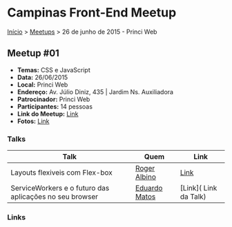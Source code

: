 Campinas Front-End Meetup
======

[Início](https://github.com/FRONTEND-CPS) > [Meetups](README.md) > 26 de junho de 2015 - Princi Web

## Meetup #01

* **Temas:**  CSS e JavaScript
* **Data:** 26/06/2015
* **Local:** Princi Web
* **Endereço:** Av. Júlio Diniz, 435 | Jardim Ns. Auxiliadora
* **Patrocinador:** Princi Web
* **Participantes:** 14 pessoas
* **Link do Meetup:** [Link](http://www.meetup.com/pt/Campinas-Front-End-Meetup/events/222687714/)
* **Fotos:** [Link](http://www.meetup.com/pt/Campinas-Front-End-Meetup/photos/)

### Talks

| Talk            | Quem           | Link                                                              |
| --------------- | -------------  | ----------------------------------------------------------------- |
| Layouts flexiveis com Flex-box | [Roger Albino](https://www.facebook.com/roger.albino.1) | [Link](http://slides.com/rogeralbino/deck-2/fullscreen)     |
| ServiceWorkers e o futuro das aplicações no seu browser | [Eduardo Matos](https://twitter.com/eduardojmatos) | [Link]( Link da Talk)

<!-- Link de assuntos falados durante o encontro -->
### Links

<!-- Exemplo
* [React + Flux](Link sobre)
-->
